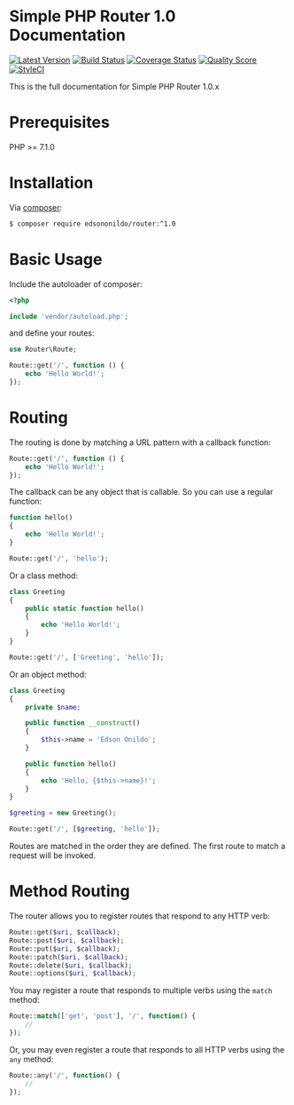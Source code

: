 # Simple PHP Router 1.0 Documentation

[![Latest Version][ico-version]][link-version]
[![Build Status][ico-travis]][link-travis]
[![Coverage Status][ico-scrutinizer]][link-scrutinizer]
[![Quality Score][ico-code-quality]][link-code-quality]
[![StyleCI][ico-styleci]][link-styleci]

This is the full documentation for Simple PHP Router 1.0.x

# Prerequisites

PHP >= 7.1.0

# Installation

Via [composer](https://getcomposer.org/download/):

```sh
$ composer require edsononildo/router:^1.0
```

# Basic Usage

Include the autoloader of composer:

```php
<?php

include 'vendor/autoload.php';
```

and define your routes:

```php
use Router\Route;

Route::get('/', function () {
    echo 'Hello World!';
});
```

# Routing

The routing is done by matching a URL pattern with a callback function:

```php
Route::get('/', function () {
    echo 'Hello World!';
});
```

The callback can be any object that is callable. So you can use a regular function:

```php
function hello()
{
    echo 'Hello World!';
}

Route::get('/', 'hello');
```

Or a class method:

```php
class Greeting
{
    public static function hello()
    {
        echo 'Hello World!';    
    }
}

Route::get('/', ['Greeting', 'hello']);
```

Or an object method:

```php
class Greeting
{
    private $name;

    public function __construct()
    {
        $this->name = 'Edson Onildo';
    }

    public function hello()
    {
        echo 'Hello, {$this->name}!';    
    }
}

$greeting = new Greeting();

Route::get('/', [$greeting, 'hello']);
```

Routes are matched in the order they are defined. The first route to match a request will be invoked.

# Method Routing

The router allows you to register routes that respond to any HTTP verb:

```php
Route::get($uri, $callback);
Route::post($uri, $callback);
Route::put($uri, $callback);
Route::patch($uri, $callback);
Route::delete($uri, $callback);
Route::options($uri, $callback);
```

You may register a route that responds to multiple verbs using the ```match``` method:

```php
Route::match(['get', 'post'], '/', function() {
    //
});
```

Or, you may even register a route that responds to all HTTP verbs using the ```any``` method:

```php
Route::any('/', function() {
    //
});
```

[ico-version]: https://img.shields.io/github/release/EdsonOnildoJR/Router.svg?style=flat-square
[ico-travis]: https://img.shields.io/travis/EdsonOnildoJR/Router/master.svg?style=flat-square
[ico-scrutinizer]: https://img.shields.io/scrutinizer/coverage/g/EdsonOnildoJR/Router.svg?style=flat-square
[ico-code-quality]: https://img.shields.io/scrutinizer/g/EdsonOnildoJR/Router.svg?style=flat-square
[ico-styleci]: https://styleci.io/repos/124523883/shield?branch=master

[link-version]:https://github.com/EdsonOnildoJR/Router/releases
[link-travis]: https://travis-ci.org/EdsonOnildoJR/Router
[link-scrutinizer]: https://scrutinizer-ci.com/g/EdsonOnildoJR/Router/code-structure
[link-code-quality]: https://scrutinizer-ci.com/g/EdsonOnildoJR/Router
[link-styleci]: https://styleci.io/repos/124523883
[link-author]: https://github.com/EdsonOnildoJR
[link-contributors]: https://github.com/EdsonOnildoJR/Router/contributors

